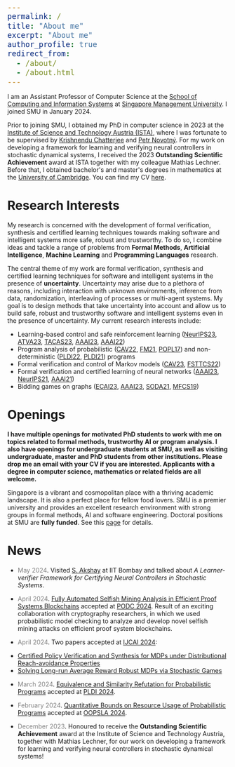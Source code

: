```yaml
---
permalink: /
title: "About me"
excerpt: "About me"
author_profile: true
redirect_from: 
  - /about/
  - /about.html
---
```


<style type="text/css">

body, td {
   font-size: 14px;
}
code.r{
  font-size: 20px;
}
pre {
  font-size: 20px
}
</style>

I am an Assistant Professor of Computer Science at the [School of Computing and Information Systems](https://computing.smu.edu.sg/) at [Singapore Management University](https://www.smu.edu.sg/). I joined SMU in January 2024.

Prior to joining SMU, I obtained my PhD in computer science in 2023 at the [Institute of Science and Technology Austria (ISTA)](https://ista.ac.at/en/home/), where I was fortunate to be supervised by [Krishnendu Chatterjee](https://pub.ist.ac.at/~kchatterjee/) and [Petr Novotný](https://www.fi.muni.cz/~xnovot18/). For my work on developing a framework for learning and verifying neural controllers in stochastic dynamical systems, I received the 2023 **Outstanding Scientific Achievement** award at ISTA together with my colleague Mathias Lechner. Before that, I obtained bachelor's and master's degrees in mathematics at the [University of Cambridge](https://www.cam.ac.uk/). You can find my CV  [here](CV_Zikelic.pdf).

# Research Interests

My research is concerned with the development of formal verification, synthesis and certified learning techniques towards making software and intelligent systems more safe, robust and trustworthy. To do so, I combine ideas and tackle a range of problems from **Formal Methods**, **Artificial Intelligence**, **Machine Learning** and **Programming Languages** research. 

The central theme of my work are formal verification, synthesis and certified learning techniques for software and intelligent systems in the presence of **uncertainty**. Uncertainty may arise due to a plethora of reasons, including interaction with unknown environments, inference from data, randomization, interleaving of processes or multi-agent systems. My goal is to design methods that take uncertainty into account and allow us to build safe, robust and trustworthy software and intelligent systems even in the presence of uncertainty. My current research interests include:
- Learning-based control and safe reinforcement learning ([NeurIPS23](https://openreview.net/forum?id=Yx8Sw2H5Q7), [ATVA23](https://link.springer.com/chapter/10.1007/978-3-031-45329-8_17), [TACAS23](https://link.springer.com/chapter/10.1007/978-3-031-30823-9_1), [AAAI23](https://ojs.aaai.org/index.php/AAAI/article/view/26407), [AAAI22](https://ojs.aaai.org/index.php/AAAI/article/view/20695))
- Program analysis of probabilistic ([CAV22](https://link.springer.com/chapter/10.1007/978-3-031-13185-1_4), [FM21](https://link.springer.com/chapter/10.1007/978-3-030-90870-6_33), [POPL17](https://dl.acm.org/doi/10.1145/3009837.3009873)) and non-deterministic ([PLDI22](https://dl.acm.org/doi/abs/10.1145/3519939.3523435), [PLDI21](https://dl.acm.org/doi/10.1145/3453483.3454093)) programs
- Formal verification and control of Markov models ([CAV23](https://link.springer.com/chapter/10.1007/978-3-031-37709-9_5), [FSTTCS22](https://drops.dagstuhl.de/opus/volltexte/2022/17421/))
- Formal verification and certified learning of neural networks ([AAAI23](https://ojs.aaai.org/index.php/AAAI/article/view/26747), [NeurIPS21](https://proceedings.neurips.cc/paper/2021/hash/544defa9fddff50c53b71c43e0da72be-Abstract.html), [AAAI21](https://ojs.aaai.org/index.php/AAAI/article/view/16496))
- Bidding games on graphs ([ECAI23](https://ebooks.iospress.nl/volumearticle/64196), [AAAI23](https://ojs.aaai.org/index.php/AAAI/article/view/25679), [SODA21](https://epubs.siam.org/doi/10.1137/1.9781611976465.38), [MFCS19](https://drops.dagstuhl.de/opus/volltexte/2019/10955/))

# Openings

**I have multiple openings for motivated PhD students to work with me on topics related to formal methods, trustworthy AI or program analysis. I also have openings for undergraduate students at SMU, as well as visiting undergraduate, master and PhD students from other institutions. Please drop me an email with your CV if you are interested. Applicants with a degree in computer science, mathematics or related fields are all welcome.**

Singapore is a vibrant and cosmopolitan place with a thriving academic landscape. It is also a perfect place for fellow food lovers. SMU is a premier university and provides an excellent research environment with strong groups in formal methods, AI and software engineering. Doctoral positions at SMU are **fully funded**. See this [page](https://computing.smu.edu.sg/phd/admissions-fees-scholarships) for details. 

<!--  Doctoral positions at SMU are **fully funded** for four years, with a possible extension to the fifth year. The exceptionally qualified students will also be offered the SMU Presidential Doctoral Fellowship in Computing, which comes with a highly competitive stipend. See this [page](https://computing.smu.edu.sg/phd/admissions-fees-scholarships) for details.

Singapore is a vibrant and cosmopolitan place with a large expat population and a thriving academic landscape. It is also a perfect place for fellow food lovers. SMU provides an excellent environment for pursuing research in formal methods, AI and/or software engineering. It is ranked No. 39 globally (No. 16 in Asia) in the AI category, No. 16 globally (No. 6 in Asia) in the Software Engineering category, and No. 87 globally (No. 15 in Asia) in general "Computer Science" according to [CSRankings](https://csrankings.org/#/index?all&us).  -->

# News

* <span style="color:grey">May 2024</span>\. Visited [S. Akshay](https://www.cse.iitb.ac.in/~akshayss/) at IIT Bombay and talked about *A Learner-verifier Framework for Certifying Neural Controllers in Stochastic Systems*.

* <span style="color:grey">April 2024</span>\. [Fully Automated Selfish Mining Analysis in Efficient Proof Systems Blockchains](https://arxiv.org/abs/2405.04420) accepted at [PODC 2024](https://www.podc.org/podc2024/). Result of an exciting collaboration with cryptography researchers, in which we used probabilistic model checking to analyze and develop novel selfish mining attacks on efficient proof system blockchains.

* <span style="color:grey">April 2024</span>\. Two papers accepted at [IJCAI 2024](https://ijcai24.org/):
- [Certified Policy Verification and Synthesis for MDPs under Distributional Reach-avoidance Properties](https://arxiv.org/abs/2405.04015)
- [Solving Long-run Average Reward Robust MDPs via Stochastic Games](https://arxiv.org/abs/2312.13912)

* <span style="color:grey">March 2024</span>\. [Equivalence and Similarity Refutation for Probabilistic Programs](https://arxiv.org/abs/2404.03430) accepted at [PLDI 2024](https://pldi24.sigplan.org/track/pldi-2024-papers).

* <span style="color:grey">February 2024</span>\. [Quantitative Bounds on Resource Usage of Probabilistic Programs](https://dl.acm.org/doi/abs/10.1145/3649824) accepted at [OOPSLA 2024](https://2024.splashcon.org/track/splash-2024-oopsla).

* <span style="color:grey">December 2023</span>\. Honoured to receive the **Outstanding Scientific Achievement** award at the Institute of Science and Technology Austria, together with Mathias Lechner, for our work on developing a framework for learning and verifying neural controllers in stochastic dynamical systems! 